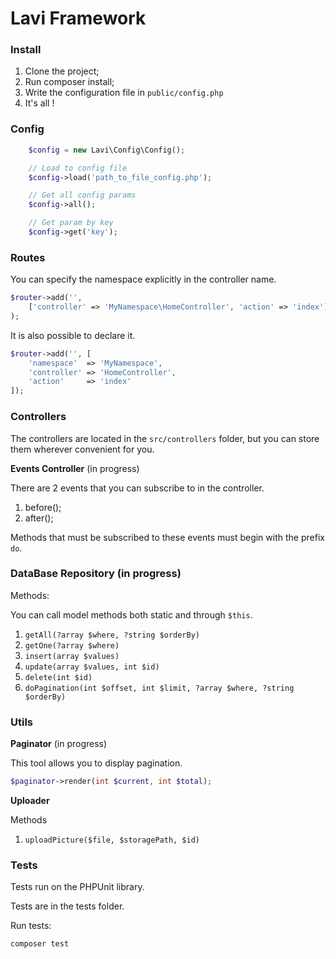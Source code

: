 # Lavi Framework

### Install

1. Clone the project;
2. Run composer install;
3. Write the configuration file in `public/config.php`
4. It's all !

### Config


```php
    $config = new Lavi\Config\Config();

    // Load to config file
    $config->load('path_to_file_config.php');

    // Get all config params
    $config->all();

    // Get param by key
    $config->get('key');
```

### Routes

You can specify the namespace explicitly in the controller name.

``` php
$router->add('',
    ['controller' => 'MyNamespace\HomeController', 'action' => 'index']
);
```

It is also possible to declare it.

``` php
$router->add('', [
    'namespace'  => 'MyNamespace',
    'controller' => 'HomeController',
    'action'     => 'index'
]);
```

### Controllers

The controllers are located in the `src/controllers` folder,
but you can store them wherever convenient for you.

**Events Controller** (in progress)

There are 2 events that you can subscribe to in the controller.

1. before();
2. after();

Methods that must be subscribed to these events must begin with the prefix `do`.

### DataBase Repository (in progress)

Methods:

You can call model methods both static and through `$this`.

1. `getAll(?array $where, ?string $orderBy)`
2. `getOne(?array $where)`
3. `insert(array $values)`
4. `update(array $values, int $id)`
5. `delete(int $id)`
6. `doPagination(int $offset, int $limit, ?array $where, ?string $orderBy)`

### Utils

**Paginator** (in progress)

This tool allows you to display pagination.

``` php
$paginator->render(int $current, int $total);
```

**Uploader**

Methods

1. `uploadPicture($file, $storagePath, $id)`

### Tests
Tests run on the PHPUnit library.

Tests are in the tests folder.

Run tests:

`composer test`
